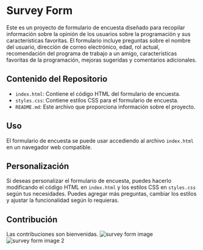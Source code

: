 # Survey Form

Este es un proyecto de formulario de encuesta diseñado para recopilar información sobre la opinión de los usuarios sobre la programación y sus características favoritas. El formulario incluye preguntas sobre el nombre del usuario, dirección de correo electrónico, edad, rol actual, recomendación del programa de trabajo a un amigo, características favoritas de la programación, mejoras sugeridas y comentarios adicionales.

## Contenido del Repositorio

- `index.html`: Contiene el código HTML del formulario de encuesta.
- `styles.css`: Contiene estilos CSS para el formulario de encuesta.
- `README.md`: Este archivo que proporciona información sobre el proyecto.

## Uso

El formulario de encuesta se puede usar accediendo al archivo `index.html` en un navegador web compatible.

## Personalización

Si deseas personalizar el formulario de encuesta, puedes hacerlo modificando el código HTML en `index.html` y los estilos CSS en `styles.css` según tus necesidades. Puedes agregar más preguntas, cambiar los estilos y ajustar la funcionalidad según lo requieras.

## Contribución

Las contribuciones son bienvenidas.
![survey form image](https://github.com/santiagoprogramador99/Form-survey/assets/112513439/9a7fc41f-d45f-490c-8ba0-398363c03145)
![survey form image 2](https://github.com/santiagoprogramador99/Form-survey/assets/112513439/2e4b0dad-1002-454d-8198-e56b2bc15be4)


